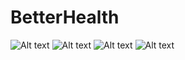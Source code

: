 # BetterHealth

![Alt text](https://upload-images.jianshu.io/upload_images/6287044-73defa3b0b917904.jpg?imageMogr2/auto-orient/strip%7CimageView2/2/w/200)
![Alt text](https://upload-images.jianshu.io/upload_images/6287044-998fc537b1eb9e02.jpg?imageMogr2/auto-orient/strip%7CimageView2/2/w/200)
![Alt text](https://upload-images.jianshu.io/upload_images/6287044-3285a23b46a99b9a.jpg?imageMogr2/auto-orient/strip%7CimageView2/2/w/200)
![Alt text](https://upload-images.jianshu.io/upload_images/6287044-4488e1928391be51.jpg?imageMogr2/auto-orient/strip%7CimageView2/2/w/200)

